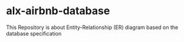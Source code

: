 # alx-airbnb-database
This Repository is about Entity-Relationship (ER) diagram based on the database specification
